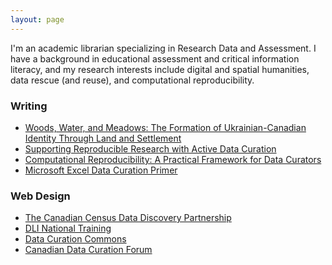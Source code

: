 ```yaml
---
layout: page
---
```


I'm an academic librarian specializing in Research Data and Assessment. I have a background in educational assessment and critical information literacy, and my research interests include digital and spatial humanities, data rescue (and reuse), and computational reproducibility.



<!---
I'm passionate about Canadian politics and discourse. My [masters thesis](http://definingprivacy.mediagestalt.com) investigated the Canadian Government's meaning of privacy by digitally analyzing a 60 million word Hansard corpus. Download my [data](https://dataverse.scholarsportal.info/dataverse/hansard) and my [code](https://github.com/mediagestalt).

--->
### Writing

- [Woods, Water, and Meadows: The Formation of Ukrainian-Canadian Identity Through Land and Settlement](https://doi.org/10.15353/acmla.n174.6015)
- [Supporting Reproducible Research with Active Data Curation](https://doi.org/10.5206/qqsg2445)
- [Computational Reproducibility: A Practical Framework for Data Curators](https://doi.org/10.7191/jeslib.2021.1206)
- [Microsoft Excel Data Curation Primer](https://hdl.handle.net/11299/202816)

### Web Design

- [The Canadian Census Data Discovery Partnership](https://cddp-pddr.ca)
- [DLI National Training](https://dli-training.github.io)
- [Data Curation Commons](https://portage-ceg.github.io)
- [Canadian Data Curation Forum](https://data-curation.github.io)
